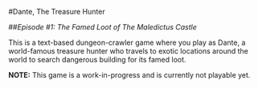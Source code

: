 #Dante, The Treasure Hunter

##*Episode #1: The Famed Loot of The Maledictus Castle*

This is a text-based dungeon-crawler game where you play as Dante, a world-famous treasure hunter who travels to exotic locations around the world to search dangerous building for its famed loot.

**NOTE:** This game is a work-in-progress and is currently not playable yet.